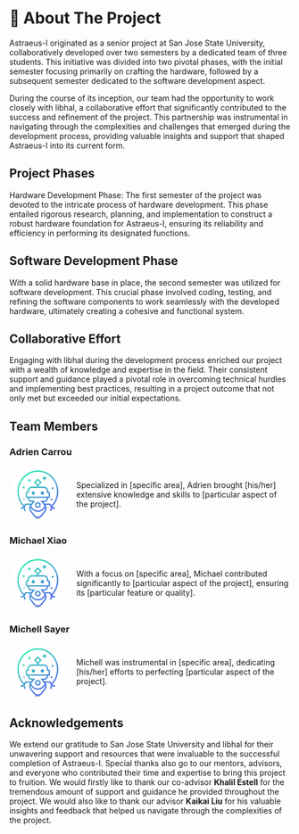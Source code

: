 # 📰 About The Project
Astraeus-I originated as a senior project at San Jose State University, collaboratively developed over two semesters by a dedicated team of three students. This initiative was divided into two pivotal phases, with the initial semester focusing primarily on crafting the hardware, followed by a subsequent semester dedicated to the software development aspect.

During the course of its inception, our team had the opportunity to work closely with libhal, a collaborative effort that significantly contributed to the success and refinement of the project. This partnership was instrumental in navigating through the complexities and challenges that emerged during the development process, providing valuable insights and support that shaped Astraeus-I into its current form.

## Project Phases
Hardware Development Phase: The first semester of the project was devoted to the intricate process of hardware development. This phase entailed rigorous research, planning, and implementation to construct a robust hardware foundation for Astraeus-I, ensuring its reliability and efficiency in performing its designated functions.

## Software Development Phase
With a solid hardware base in place, the second semester was utilized for software development. This crucial phase involved coding, testing, and refining the software components to work seamlessly with the developed hardware, ultimately creating a cohesive and functional system.

## Collaborative Effort
Engaging with libhal during the development process enriched our project with a wealth of knowledge and expertise in the field. Their consistent support and guidance played a pivotal role in overcoming technical hurdles and implementing best practices, resulting in a project outcome that not only met but exceeded our initial expectations.

## Team Members
### Adrien Carrou
<div style="display: flex; align-items: center;">
    <img src="../../assets/logo.png" style="width: 100px; height: 100px; border-radius: 50%; margin-right: 20px;">
    <p>Specialized in [specific area], Adrien brought [his/her] extensive knowledge and skills to [particular aspect of the project].</p>
</div>

### Michael Xiao
<div style="display: flex; align-items: center;">
    <img src="../../assets/logo.png" style="width: 100px; height: 100px; border-radius: 50%; margin-right: 20px;">
    <p>With a focus on [specific area], Michael contributed significantly to [particular aspect of the project], ensuring its [particular feature or quality].</p>
</div>

### Michell Sayer
<div style="display: flex; align-items: center;">
    <img src="../../assets/logo.png" style="width: 100px; height: 100px; border-radius: 50%; margin-right: 20px;">
    <p>Michell was instrumental in [specific area], dedicating [his/her] efforts to perfecting [particular aspect of the project].</p>
</div>


## Acknowledgements
We extend our gratitude to San Jose State University and libhal for their unwavering support and resources that were invaluable to the successful completion of Astraeus-I. Special thanks also go to our mentors, advisors, and everyone who contributed their time and expertise to bring this project to fruition. We would firstly like to thank our co-advisor **Khalil Estell** for the tremendous amount of support and guidance he provided throughout the project. We would also like to thank our advisor **Kaikai Liu** for his valuable insights and feedback that helped us navigate through the complexities of the project.

